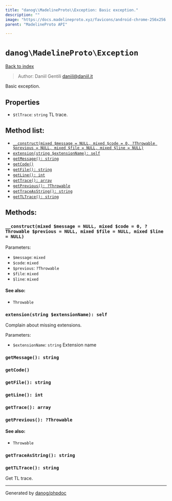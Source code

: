 ```yaml
---
title: "danog\\MadelineProto\\Exception: Basic exception."
description: ""
image: "https://docs.madelineproto.xyz/favicons/android-chrome-256x256.png"
parent: "MadelineProto API"

---
```

# `danog\MadelineProto\Exception`
[Back to index](../../index.html)

> Author: Daniil Gentili <daniil@daniil.it>  
  

Basic exception.  



## Properties
* `$tlTrace`: `string` TL trace.

## Method list:
* [`__construct(mixed $message = NULL, mixed $code = 0, ?Throwable $previous = NULL, mixed $file = NULL, mixed $line = NULL)`](#__construct)
* [`extension(string $extensionName): self`](#extension)
* [`getMessage(): string`](#getMessage)
* [`getCode()`](#getCode)
* [`getFile(): string`](#getFile)
* [`getLine(): int`](#getLine)
* [`getTrace(): array`](#getTrace)
* [`getPrevious(): ?Throwable`](#getPrevious)
* [`getTraceAsString(): string`](#getTraceAsString)
* [`getTLTrace(): string`](#getTLTrace)

## Methods:
### <a name="__construct"></a> `__construct(mixed $message = NULL, mixed $code = 0, ?Throwable $previous = NULL, mixed $file = NULL, mixed $line = NULL)`




Parameters:

* `$message`: `mixed`   
* `$code`: `mixed`   
* `$previous`: `?Throwable`   
* `$file`: `mixed`   
* `$line`: `mixed`   


#### See also: 
* `Throwable`




### <a name="extension"></a> `extension(string $extensionName): self`

Complain about missing extensions.


Parameters:

* `$extensionName`: `string` Extension name  



### <a name="getMessage"></a> `getMessage(): string`





### <a name="getCode"></a> `getCode()`





### <a name="getFile"></a> `getFile(): string`





### <a name="getLine"></a> `getLine(): int`





### <a name="getTrace"></a> `getTrace(): array`





### <a name="getPrevious"></a> `getPrevious(): ?Throwable`




#### See also: 
* `Throwable`




### <a name="getTraceAsString"></a> `getTraceAsString(): string`





### <a name="getTLTrace"></a> `getTLTrace(): string`

Get TL trace.



---
Generated by [danog/phpdoc](https://phpdoc.daniil.it)
